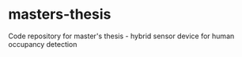 # masters-thesis
Code repository for master's thesis - hybrid sensor device for human occupancy detection
